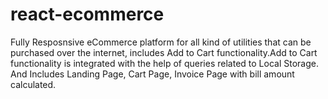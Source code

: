 # react-ecommerce
Fully Resposnsive eCommerce platform for all kind of utilities that can be purchased over the internet, includes Add to Cart functionality.Add to Cart functionality is integrated with the help of queries related to Local Storage. And Includes Landing Page, Cart Page, Invoice Page with bill amount calculated.
